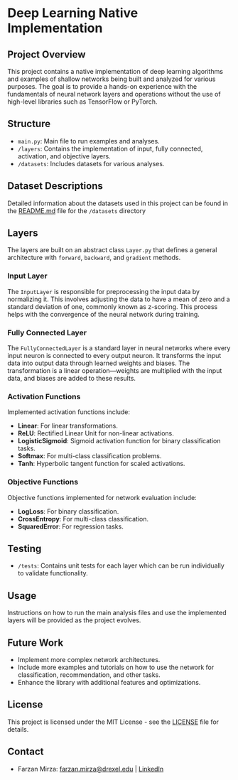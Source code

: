 # Deep Learning Native Implementation

## Project Overview
This project contains a native implementation of deep learning algorithms and examples of shallow networks being built and analyzed for various purposes. The goal is to provide a hands-on experience with the fundamentals of neural network layers and operations without the use of high-level libraries such as TensorFlow or PyTorch.

## Structure
- `main.py`: Main file to run examples and analyses.
- `/layers`: Contains the implementation of input, fully connected, activation, and objective layers.
- `/datasets`: Includes datasets for various analyses.

## Dataset Descriptions
Detailed information about the datasets used in this project can be found in the [README.md](datasets/README.md) file for the `/datasets` directory

## Layers
The layers are built on an abstract class `Layer.py` that defines a general architecture with `forward`, `backward`, and `gradient` methods.

### Input Layer
The `InputLayer` is responsible for preprocessing the input data by normalizing it. This involves adjusting the data to have a mean of zero and a standard deviation of one, commonly known as z-scoring. This process helps with the convergence of the neural network during training.

### Fully Connected Layer
The `FullyConnectedLayer` is a standard layer in neural networks where every input neuron is connected to every output neuron. It transforms the input data into output data through learned weights and biases. The transformation is a linear operation—weights are multiplied with the input data, and biases are added to these results.

### Activation Functions
Implemented activation functions include:
- **Linear**: For linear transformations.
- **ReLU**: Rectified Linear Unit for non-linear activations.
- **LogisticSigmoid**: Sigmoid activation function for binary classification tasks.
- **Softmax**: For multi-class classification problems.
- **Tanh**: Hyperbolic tangent function for scaled activations.

### Objective Functions
Objective functions implemented for network evaluation include:
- **LogLoss**: For binary classification.
- **CrossEntropy**: For multi-class classification.
- **SquaredError**: For regression tasks.

## Testing
- `/tests`: Contains unit tests for each layer which can be run individually to validate functionality.

## Usage
Instructions on how to run the main analysis files and use the implemented layers will be provided as the project evolves.

## Future Work
- Implement more complex network architectures.
- Include more examples and tutorials on how to use the network for classification, recommendation, and other tasks.
- Enhance the library with additional features and optimizations.

## License
This project is licensed under the MIT License - see the [LICENSE](LICENSE) file for details.

## Contact
* Farzan Mirza: [farzan.mirza@drexel.edu](mailto:farzan.mirza@drexel.edu) | [LinkedIn](https://www.linkedin.com/in/farzan-mirza13/)
